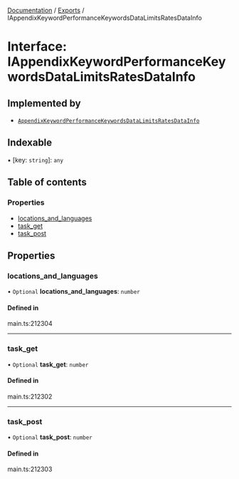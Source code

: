 [Documentation](../README.md) / [Exports](../modules.md) / IAppendixKeywordPerformanceKeywordsDataLimitsRatesDataInfo

# Interface: IAppendixKeywordPerformanceKeywordsDataLimitsRatesDataInfo

## Implemented by

- [`AppendixKeywordPerformanceKeywordsDataLimitsRatesDataInfo`](../classes/AppendixKeywordPerformanceKeywordsDataLimitsRatesDataInfo.md)

## Indexable

▪ [key: `string`]: `any`

## Table of contents

### Properties

- [locations\_and\_languages](IAppendixKeywordPerformanceKeywordsDataLimitsRatesDataInfo.md#locations_and_languages)
- [task\_get](IAppendixKeywordPerformanceKeywordsDataLimitsRatesDataInfo.md#task_get)
- [task\_post](IAppendixKeywordPerformanceKeywordsDataLimitsRatesDataInfo.md#task_post)

## Properties

### locations\_and\_languages

• `Optional` **locations\_and\_languages**: `number`

#### Defined in

main.ts:212304

___

### task\_get

• `Optional` **task\_get**: `number`

#### Defined in

main.ts:212302

___

### task\_post

• `Optional` **task\_post**: `number`

#### Defined in

main.ts:212303
